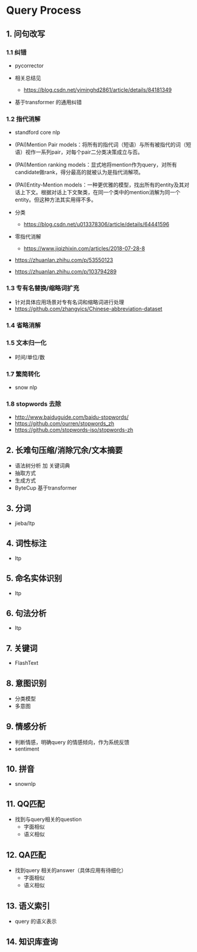 # Query Process

## 1. 问句改写

### 1.1 纠错
+ pycorrector
+ 相关总结见
    + https://blog.csdn.net/yiminghd2861/article/details/84181349

+ 基于transformer 的通用纠错

### 1.2 指代消解
+ standford core nlp
+ (PAI)Mention Pair models：将所有的指代词（短语）与所有被指代的词（短语）视作一系列pair，对每个pair二分类决策成立与否。
+ (PAI)Mention ranking models：显式地将mention作为query，对所有candidate做rank，得分最高的就被认为是指代消解项。
+ (PAI)Entity-Mention models：一种更优雅的模型，找出所有的entity及其对话上下文。根据对话上下文聚类，在同一个类中的mention消解为同一个entity。但这种方法其实用得不多。

+ 分类
    + https://blog.csdn.net/u013378306/article/details/64441596
+ 零指代消解
    + https://www.jiqizhixin.com/articles/2018-07-28-8
+ https://zhuanlan.zhihu.com/p/53550123
+ https://zhuanlan.zhihu.com/p/103794289


### 1.3 专有名替换/缩略词扩充
+ 针对具体应用场景对专有名词和缩略词进行处理
+ https://github.com/zhangyics/Chinese-abbreviation-dataset

### 1.4 省略消解

### 1.5 文本归一化
+ 时间/单位/数

### 1.7 繁简转化 
+ snow nlp

### 1.8 stopwords 去除
+ http://www.baiduguide.com/baidu-stopwords/
+ https://github.com/ourren/stopwords_zh
+ https://github.com/stopwords-iso/stopwords-zh

## 2. 长难句压缩/消除冗余/文本摘要
+ 语法树分析 加 关键词典
+ 抽取方式
+ 生成方式
+ ByteCup 基于transformer

## 3. 分词
+ jieba/ltp

## 4. 词性标注
+ ltp

## 5. 命名实体识别
+ ltp

## 6. 句法分析
+ ltp

## 7. 关键词
+ FlashText

## 8. 意图识别
+ 分类模型
+ 多意图

## 9. 情感分析
+ 判断情感，明确query 的情感倾向，作为系统反馈
+ sentiment

## 10. 拼音
+ snownlp

## 11. QQ匹配
+ 找到与query相关的question
    + 字面相似
    + 语义相似

## 12. QA匹配
+ 找到query 相关的answer（具体应用有待细化）
    + 字面相似
    + 语义相似

## 13. 语义索引
+ query 的语义表示 

## 14. 知识库查询
